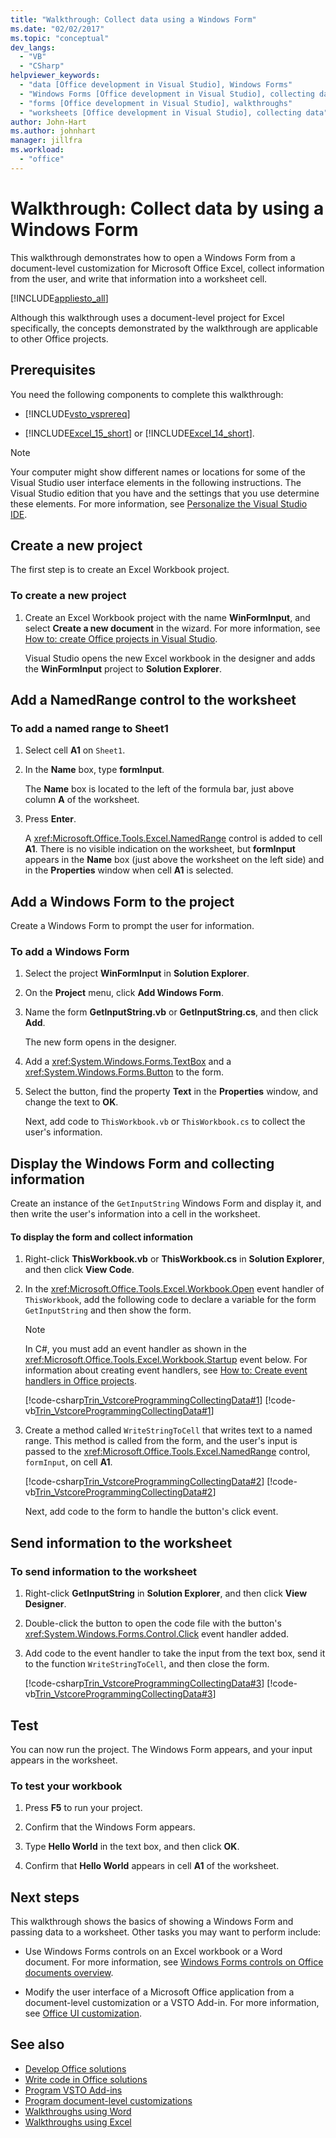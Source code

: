 ```yaml
---
title: "Walkthrough: Collect data using a Windows Form"
ms.date: "02/02/2017"
ms.topic: "conceptual"
dev_langs:
  - "VB"
  - "CSharp"
helpviewer_keywords:
  - "data [Office development in Visual Studio], Windows Forms"
  - "Windows Forms [Office development in Visual Studio], collecting data"
  - "forms [Office development in Visual Studio], walkthroughs"
  - "worksheets [Office development in Visual Studio], collecting data"
author: John-Hart
ms.author: johnhart
manager: jillfra
ms.workload:
  - "office"
---
```

# Walkthrough: Collect data by using a Windows Form
  This walkthrough demonstrates how to open a Windows Form from a document-level customization for Microsoft Office Excel, collect information from the user, and write that information into a worksheet cell.

 [!INCLUDE[appliesto_all](../vsto/includes/appliesto-all-md.md)]

 Although this walkthrough uses a document-level project for Excel specifically, the concepts demonstrated by the walkthrough are applicable to other Office projects.

## Prerequisites
 You need the following components to complete this walkthrough:

- [!INCLUDE[vsto_vsprereq](../vsto/includes/vsto-vsprereq-md.md)]

- [!INCLUDE[Excel_15_short](../vsto/includes/excel-15-short-md.md)] or [!INCLUDE[Excel_14_short](../vsto/includes/excel-14-short-md.md)].

> [!NOTE]
>  Your computer might show different names or locations for some of the Visual Studio user interface elements in the following instructions. The Visual Studio edition that you have and the settings that you use determine these elements. For more information, see [Personalize the Visual Studio IDE](../ide/personalizing-the-visual-studio-ide.md).

## Create a new project
 The first step is to create an Excel Workbook project.

### To create a new project

1. Create an Excel Workbook project with the name **WinFormInput**, and select **Create a new document** in the wizard. For more information, see [How to: create Office projects in Visual Studio](../vsto/how-to-create-office-projects-in-visual-studio.md).

     Visual Studio opens the new Excel workbook in the designer and adds the **WinFormInput** project to **Solution Explorer**.

## Add a NamedRange control to the worksheet

### To add a named range to Sheet1

1. Select cell **A1** on `Sheet1`.

2. In the **Name** box, type **formInput**.

     The **Name** box is located to the left of the formula bar, just above column **A** of the worksheet.

3. Press **Enter**.

     A <xref:Microsoft.Office.Tools.Excel.NamedRange> control is added to cell **A1**. There is no visible indication on the worksheet, but **formInput** appears in the **Name** box (just above the worksheet on the left side) and in the **Properties** window when cell **A1** is selected.

## Add a Windows Form to the project
 Create a Windows Form to prompt the user for information.

### To add a Windows Form

1. Select the project **WinFormInput** in **Solution Explorer**.

2. On the **Project** menu, click **Add Windows Form**.

3. Name the form **GetInputString.vb** or **GetInputString.cs**, and then click **Add**.

    The new form opens in the designer.

4. Add a <xref:System.Windows.Forms.TextBox> and a <xref:System.Windows.Forms.Button> to the form.

5. Select the button, find the property **Text** in the **Properties** window, and change the text to **OK**.

   Next, add code to `ThisWorkbook.vb` or `ThisWorkbook.cs` to collect the user's information.

## Display the Windows Form and collecting information
 Create an instance of the `GetInputString` Windows Form and display it, and then write the user's information into a cell in the worksheet.

#### To display the form and collect information

1. Right-click **ThisWorkbook.vb** or **ThisWorkbook.cs** in **Solution Explorer**, and then click **View Code**.

2. In the <xref:Microsoft.Office.Tools.Excel.Workbook.Open> event handler of `ThisWorkbook`, add the following code to declare a variable for the form `GetInputString` and then show the form.

   > [!NOTE]
   >  In C#, you must add an event handler as shown in the <xref:Microsoft.Office.Tools.Excel.Workbook.Startup> event below. For information about creating event handlers, see [How to: Create event handlers in Office projects](../vsto/how-to-create-event-handlers-in-office-projects.md).

    [!code-csharp[Trin_VstcoreProgrammingCollectingData#1](../vsto/codesnippet/CSharp/WinFormInputCS/ThisWorkbook.cs#1)]
    [!code-vb[Trin_VstcoreProgrammingCollectingData#1](../vsto/codesnippet/VisualBasic/WinFormInput/ThisWorkbook.vb#1)]

3. Create a method called `WriteStringToCell` that writes text to a named range. This method is called from the form, and the user's input is passed to the <xref:Microsoft.Office.Tools.Excel.NamedRange> control, `formInput`, on cell **A1**.

    [!code-csharp[Trin_VstcoreProgrammingCollectingData#2](../vsto/codesnippet/CSharp/WinFormInputCS/ThisWorkbook.cs#2)]
    [!code-vb[Trin_VstcoreProgrammingCollectingData#2](../vsto/codesnippet/VisualBasic/WinFormInput/ThisWorkbook.vb#2)]

   Next, add code to the form to handle the button's click event.

## Send information to the worksheet

### To send information to the worksheet

1. Right-click **GetInputString** in **Solution Explorer**, and then click **View Designer**.

2. Double-click the button to open the code file with the button's <xref:System.Windows.Forms.Control.Click> event handler added.

3. Add code to the event handler to take the input from the text box, send it to the function `WriteStringToCell`, and then close the form.

     [!code-csharp[Trin_VstcoreProgrammingCollectingData#3](../vsto/codesnippet/CSharp/WinFormInputCS/GetInputString.cs#3)]
     [!code-vb[Trin_VstcoreProgrammingCollectingData#3](../vsto/codesnippet/VisualBasic/WinFormInput/GetInputString.vb#3)]

## Test
 You can now run the project. The Windows Form appears, and your input appears in the worksheet.

### To test your workbook

1. Press **F5** to run your project.

2. Confirm that the Windows Form appears.

3. Type **Hello World** in the text box, and then click **OK**.

4. Confirm that **Hello World** appears in cell **A1** of the worksheet.

## Next steps
 This walkthrough shows the basics of showing a Windows Form and passing data to a worksheet. Other tasks you may want to perform include:

- Use Windows Forms controls on an Excel workbook or a Word document. For more information, see [Windows Forms controls on Office documents overview](../vsto/windows-forms-controls-on-office-documents-overview.md).

- Modify the user interface of a Microsoft Office application from a document-level customization or a VSTO Add-in. For more information, see [Office UI customization](../vsto/office-ui-customization.md).

## See also
- [Develop Office solutions](../vsto/developing-office-solutions.md)
- [Write code in Office solutions](../vsto/writing-code-in-office-solutions.md)
- [Program VSTO Add-ins](../vsto/programming-vsto-add-ins.md)
- [Program document-level customizations](../vsto/programming-document-level-customizations.md)
- [Walkthroughs using Word](../vsto/walkthroughs-using-word.md)
- [Walkthroughs using Excel](../vsto/walkthroughs-using-excel.md)
